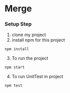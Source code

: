 # Merge

### Setup Step
1. clone my project<br/>
2. install npm for this project
```
npm install
```
3. To run the project
```
npm start
```
4. To run UnitTest in project
```
npm test
```

